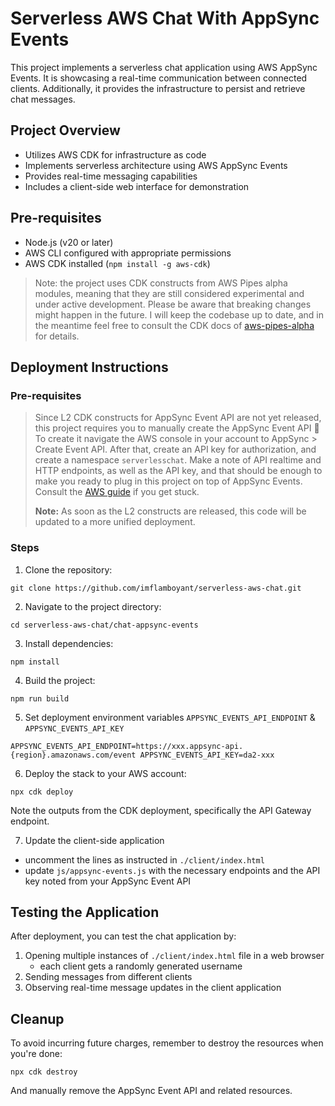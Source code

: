 # Serverless AWS Chat With AppSync Events

This project implements a serverless chat application using AWS AppSync Events. It is showcasing a real-time communication between connected clients.
Additionally, it provides the infrastructure to persist and retrieve chat messages.

## Project Overview

- Utilizes AWS CDK for infrastructure as code
- Implements serverless architecture using AWS AppSync Events
- Provides real-time messaging capabilities
- Includes a client-side web interface for demonstration

## Pre-requisites

- Node.js (v20 or later)
- AWS CLI configured with appropriate permissions
- AWS CDK installed (`npm install -g aws-cdk`)

> Note: the project uses CDK constructs from AWS Pipes alpha modules, meaning that they are still considered experimental and under active development.
Please be aware that breaking changes might happen in the future. I will keep the codebase up to date, and in the meantime
feel free to consult the CDK docs of [aws-pipes-alpha](https://docs.aws.amazon.com/cdk/api/v2/docs/aws-pipes-alpha-readme.html) for details.

## Deployment Instructions

### Pre-requisites

> Since L2 CDK constructs for AppSync Event API are not yet released, this project requires you to manually create the AppSync Event API 🙈
To create it navigate the AWS console in your account to AppSync > Create Event API. After that, create an API key for authorization,
and create a namespace `serverlesschat`. Make a note of API realtime and HTTP endpoints, as well as the API key, and that
should be enough to make you ready to plug in this project on top of AppSync Events. Consult the [AWS guide](https://docs.aws.amazon.com/appsync/latest/eventapi/create-event-api-tutorial.html) if you get stuck.
>
> **Note:** As soon as the L2 constructs are released, this code will be updated to a more unified deployment.

### Steps

1. Clone the repository:
```shell
git clone https://github.com/imflamboyant/serverless-aws-chat.git
```

2. Navigate to the project directory:
```shell
cd serverless-aws-chat/chat-appsync-events
```

3. Install dependencies:
```shell
npm install
```

4. Build the project:
```shell
npm run build
```

5. Set deployment environment variables `APPSYNC_EVENTS_API_ENDPOINT` & `APPSYNC_EVENTS_API_KEY`
```shell
APPSYNC_EVENTS_API_ENDPOINT=https://xxx.appsync-api.{region}.amazonaws.com/event APPSYNC_EVENTS_API_KEY=da2-xxx
```

6. Deploy the stack to your AWS account:
```shell
npx cdk deploy
```
Note the outputs from the CDK deployment, specifically the API Gateway endpoint.

7. Update the client-side application
- uncomment the lines as instructed in `./client/index.html`
- update `js/appsync-events.js` with the necessary endpoints and the API key noted from your AppSync Event API

## Testing the Application

After deployment, you can test the chat application by:

1. Opening multiple instances of `./client/index.html` file in a web browser
    - each client gets a randomly generated username
2. Sending messages from different clients
3. Observing real-time message updates in the client application

## Cleanup

To avoid incurring future charges, remember to destroy the resources when you're done:
```shell
npx cdk destroy
```

And manually remove the AppSync Event API and related resources.